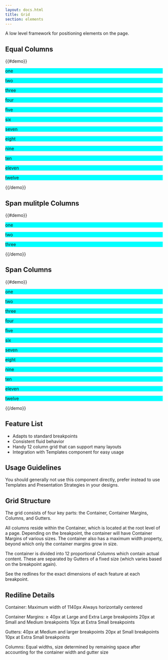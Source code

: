 ```yaml
---
layout: docs.html
title: Grid
section: elements
---
```


A low level framework for positioning elements on the page.

## Equal Columns
{{#demo}}
<div class="pe-container">
  <div class='pe-row'>
    <div class="pe-col-xs-1"><p style="background:cyan">one</p></div>
    <div class="pe-col-xs-1"><p style="background:cyan">two</p></div>
    <div class="pe-col-xs-1"><p style="background:cyan">three</p></div>
    <div class="pe-col-xs-1"><p style="background:cyan">four</p></div>
    <div class="pe-col-xs-1"><p style="background:cyan">five</p></div>
    <div class="pe-col-xs-1"><p style="background:cyan">six</p></div>
    <div class="pe-col-xs-1"><p style="background:cyan">seven</p></div>
    <div class="pe-col-xs-1"><p style="background:cyan">eight</p></div>
    <div class="pe-col-xs-1"><p style="background:cyan">nine</p></div>
    <div class="pe-col-xs-1"><p style="background:cyan">ten</p></div>
    <div class="pe-col-xs-1"><p style="background:cyan">eleven</p></div>
    <div class="pe-col-xs-1"><p style="background:cyan">twelve</p></div>
  </div>
</div>
{{/demo}}

## Span mulitple Columns
{{#demo}}
<div class="pe-container">
  <div class='pe-row'>
    <div class="pe-col-xs-4"><p style="background:cyan">one</p></div>
    <div class="pe-col-xs-4"><p style="background:cyan">two</p></div>
    <div class="pe-col-xs-4"><p style="background:cyan">three</p></div>
  </div>
</div>
{{/demo}}

## Span Columns
{{#demo}}
<div class="pe-container">
  <div class='pe-row'>
    <div class="pe-col-xs-1"><p style="background:cyan">one</p></div>
  </div>
  <div class='pe-row'>
    <div class="pe-col-xs-2"><p style="background:cyan">two</p></div>
  </div>
  <div class='pe-row'>
    <div class="pe-col-xs-3"><p style="background:cyan">three</p></div>
  </div>
  <div class='pe-row'>
    <div class="pe-col-xs-4"><p style="background:cyan">four</p></div>
  </div>
  <div class='pe-row'>
    <div class="pe-col-xs-5"><p style="background:cyan">five</p></div>
  </div>
  <div class='pe-row'>
    <div class="pe-col-xs-6"><p style="background:cyan">six</p></div>
  </div>
  <div class='pe-row'>
    <div class="pe-col-xs-7"><p style="background:cyan">seven</p></div>
  </div>
  <div class='pe-row'>
    <div class="pe-col-xs-8"><p style="background:cyan">eight</p></div>
  </div>
  <div class='pe-row'>
    <div class="pe-col-xs-9"><p style="background:cyan">nine</p></div>
  </div>
  <div class='pe-row'>
    <div class="pe-col-xs-10"><p style="background:cyan">ten</p></div>
  </div>
  <div class='pe-row'>
    <div class="pe-col-xs-11"><p style="background:cyan">eleven</p></div>
  </div>
  <div class='pe-row'>
    <div class="pe-col-xs-12"><p style="background:cyan">twelve</p></div>
  </div>
</div>
{{/demo}}

## Feature List
- Adapts to standard breakpoints
- Consistent fluid behavior
- Handy 12 column grid that can support many layouts
- Integration with Templates component for easy usage

## Usage Guidelines
You should generally not use this component directly, prefer instead to use Templates and Presentation Strategies in your designs.

## Grid Structure
The grid consists of four key parts: the Container, Container Margins, Columns, and Gutters.

All columns reside within the Container, which is located at the root level of a page. Depending on the breakpoint, the container will have Container Margins of various sizes. The container also has a maximum width property, beyond which only the container margins grow in size.

The container is divided into 12 proportional Columns which contain actual content. These are separated by Gutters of a fixed size (which varies based on the breakpoint again).

See the redlines for the exact dimensions of each feature at each breakpoint.


## Rediline Details
Container:
Maximum width of 1140px
Always horizontally centered

Container Margins:
≥ 40px at Large and Extra Large breakpoints
20px at Small and Medium breakpoints
10px at Extra Small breakpoints

Gutters:
40px at Medium and larger breakpoints
20px at Small breakpoints
10px at Extra Small breakpoints

Columns:
Equal widths, size determined by remaining space after accounting for the container width and gutter size

